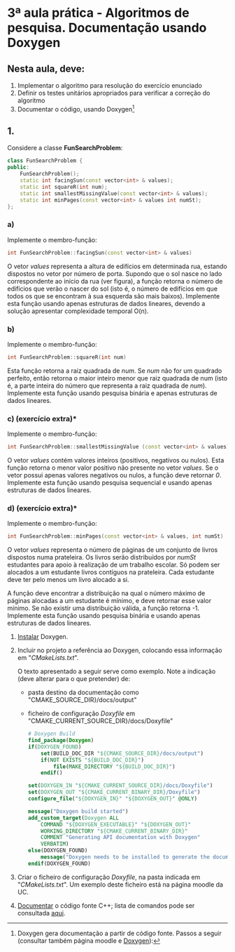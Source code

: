 # 3ª aula prática - Algoritmos de pesquisa. Documentação usando Doxygen

## Nesta aula, deve:

1. Implementar o algoritmo para resolução do exercício enunciado
2. Definir os testes unitários apropriados para verificar a correção do algoritmo
3. Documentar o código, usando Doxygen[^1]

## 1.

Considere a classe **FunSearchProblem**:

```cpp
class FunSearchProblem {
public:
    FunSearchProblem();
    static int facingSun(const vector<int> & values);
    static int squareR(int num);
    static int smallestMissingValue(const vector<int> & values);
    static int minPages(const vector<int> & values int numSt);
};
```

### a)

Implemente o membro-função:

```cpp
int FunSearchProblem::facingSun(const vector<int> & values)
```

O vetor *values* representa a altura de edifícios em determinada rua, estando dispostos no vetor por número de porta.
Supondo que o sol nasce no lado correspondente ao início da rua (ver figura), a função retorna o número de edifícios que verão o nascer do sol (isto é, o número de edifícios em que todos os que se encontram à sua esquerda são mais baixos).
Implemente esta função usando apenas estruturas de dados lineares, devendo a solução apresentar complexidade temporal O(n).

### b)

Implemente o membro-função:

```cpp
int FunSearchProblem::squareR(int num)
```

Esta função retorna a raiz quadrada de *num*.
Se *num* não for um quadrado perfeito, então retorna o maior inteiro menor que raiz quadrada de num (isto é, a parte inteira do número que representa a raiz quadrada de *num*).
Implemente esta função usando pesquisa binária e apenas estruturas de dados lineares.

### c) (exercício extra)*

Implemente o membro-função:

```cpp
int FunSearchProblem::smallestMissingValue (const vector<int> & values)
```

O vetor *values* contém valores inteiros (positivos, negativos ou nulos).
Esta função retorna o menor valor positivo não presente no vetor *values*.
Se o vetor possui apenas valores negativos ou nulos, a função deve retornar *0*.
Implemente esta função usando pesquisa sequencial e usando apenas estruturas de dados lineares.

### d) (exercício extra)*

Implemente o membro-função:

```cpp
int FunSearchProblem::minPages(const vector<int> & values, int numSt)
```

O vetor *values* representa o número de páginas de um conjunto de livros dispostos numa prateleira.
Os livros serão distribuídos por *numSt* estudantes para apoio à realização de um trabalho escolar.
Só podem ser alocados a um estudante livros contíguos na prateleira.
Cada estudante deve ter pelo menos um livro alocado a si.

A função deve encontrar a distribuição na qual o número máximo de páginas alocadas a um estudante é mínimo, e deve retornar esse valor mínimo.
Se não existir uma distribuição válida, a função retorna -1.
Implemente esta função usando pesquisa binária e usando apenas estruturas de dados lineares.

[^1]: Doxygen gera documentação a partir de código fonte. Passos a seguir (consultar também página
moodle e [Doxygen](https://www.doxygen.nl/index.html)):

1. [Instalar](https://www.doxygen.nl/download.html) Doxygen.

2. Incluir no projeto a referência ao Doxygen, colocando essa informação em "*CMakeLists.txt*".

    O texto apresentado a seguir serve como exemplo. Note a indicação (deve alterar para o que pretender) de:

    - pasta destino da documentação como "CMAKE_SOURCE_DIR}/docs/output"

    - ficheiro de configuração *Doxyfile* em "CMAKE_CURRENT_SOURCE_DIR}/docs/Doxyfile"

        ```cmake
        # Doxygen Build
        find_package(Doxygen)
        if(DOXYGEN_FOUND)
            set(BUILD_DOC_DIR "${CMAKE_SOURCE_DIR}/docs/output")
            if(NOT EXISTS "${BUILD_DOC_DIR}")
                file(MAKE_DIRECTORY "${BUILD_DOC_DIR}")
            endif()

        set(DOXYGEN_IN "${CMAKE_CURRENT_SOURCE_DIR}/docs/Doxyfile")
        set(DOXYGEN_OUT "${CMAKE_CURRENT_BINARY_DIR}/Doxyfile")
        configure_file("${DOXYGEN_IN}" "${DOXYGEN_OUT}" @ONLY)

        message("Doxygen build started")
        add_custom_target(Doxygen ALL
            COMMAND "${DOXYGEN_EXECUTABLE}" "${DOXYGEN_OUT}"
            WORKING_DIRECTORY "${CMAKE_CURRENT_BINARY_DIR}"
            COMMENT "Generating API documentation with Doxygen"
            VERBATIM)
        else(DOXYGEN_FOUND)
            message("Doxygen needs to be installed to generate the documentation.")
        endif(DOXYGEN_FOUND)
        ```

3. Criar o ficheiro de configuração *Doxyfile*, na pasta indicada em "*CMakeLists.txt*".
Um exemplo deste ficheiro está na página moodle da UC.

4. [Documentar](https://www.doxygen.nl/manual/docblocks.html#cppblock) o código fonte C++; lista de comandos pode ser consultada [aqui](https://www.doxygen.nl/manual/commands.html).
